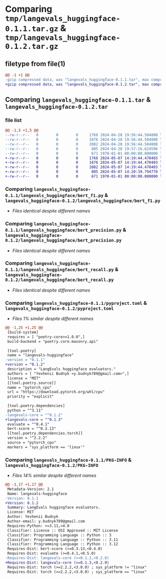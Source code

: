 # Comparing `tmp/langevals_huggingface-0.1.1.tar.gz` & `tmp/langevals_huggingface-0.1.2.tar.gz`

## filetype from file(1)

```diff
@@ -1 +1 @@
-gzip compressed data, was "langevals_huggingface-0.1.1.tar", max compression
+gzip compressed data, was "langevals_huggingface-0.1.2.tar", max compression
```

## Comparing `langevals_huggingface-0.1.1.tar` & `langevals_huggingface-0.1.2.tar`

### file list

```diff
@@ -1,5 +1,5 @@
--rw-r--r--   0        0        0     1768 2024-04-28 19:56:44.504808 langevals_huggingface-0.1.1/langevals_huggingface/bert_f1.py
--rw-r--r--   0        0        0     1876 2024-04-28 19:56:44.504808 langevals_huggingface-0.1.1/langevals_huggingface/bert_precision.py
--rw-r--r--   0        0        0     2082 2024-04-28 19:56:44.504808 langevals_huggingface-0.1.1/langevals_huggingface/bert_recall.py
--rw-r--r--   0        0        0      805 2024-04-28 19:57:16.624596 langevals_huggingface-0.1.1/pyproject.toml
--rw-r--r--   0        0        0      671 1970-01-01 00:00:00.000000 langevals_huggingface-0.1.1/PKG-INFO
+-rw-r--r--   0        0        0     1768 2024-05-07 14:19:44.470403 langevals_huggingface-0.1.2/langevals_huggingface/bert_f1.py
+-rw-r--r--   0        0        0     1876 2024-05-07 14:19:44.470403 langevals_huggingface-0.1.2/langevals_huggingface/bert_precision.py
+-rw-r--r--   0        0        0     2082 2024-05-07 14:19:44.470403 langevals_huggingface-0.1.2/langevals_huggingface/bert_recall.py
+-rw-r--r--   0        0        0      805 2024-05-07 14:20:39.794778 langevals_huggingface-0.1.2/pyproject.toml
+-rw-r--r--   0        0        0      671 1970-01-01 00:00:00.000000 langevals_huggingface-0.1.2/PKG-INFO
```

### Comparing `langevals_huggingface-0.1.1/langevals_huggingface/bert_f1.py` & `langevals_huggingface-0.1.2/langevals_huggingface/bert_f1.py`

 * *Files identical despite different names*

### Comparing `langevals_huggingface-0.1.1/langevals_huggingface/bert_precision.py` & `langevals_huggingface-0.1.2/langevals_huggingface/bert_precision.py`

 * *Files identical despite different names*

### Comparing `langevals_huggingface-0.1.1/langevals_huggingface/bert_recall.py` & `langevals_huggingface-0.1.2/langevals_huggingface/bert_recall.py`

 * *Files identical despite different names*

### Comparing `langevals_huggingface-0.1.1/pyproject.toml` & `langevals_huggingface-0.1.2/pyproject.toml`

 * *Files 1% similar despite different names*

```diff
@@ -1,25 +1,25 @@
 [build-system]
 requires = [ "poetry-core>=1.0.0",]
 build-backend = "poetry.core.masonry.api"
 
 [tool.poetry]
 name = "langevals-huggingface"
-version = "0.1.1"
+version = "0.1.2"
 description = "LangEvals huggingface evaluators."
 authors = [ "Yevhenii Budnyk <y.budnyk789@gmail.com>",]
 license = "MIT"
 [[tool.poetry.source]]
 name = "pytorch_cpu"
 url = "https://download.pytorch.org/whl/cpu"
 priority = "explicit"
 
 [tool.poetry.dependencies]
 python = "^3.11"
-langevals-core = "^0.1.2"
+langevals-core = "^0.1.3"
 evaluate = "^0.4.1"
 bert-score = "^0.3.13"
 [[tool.poetry.dependencies.torch]]
 version = "^2.2.2"
 source = "pytorch_cpu"
 markers = "sys_platform == 'linux'"
```

### Comparing `langevals_huggingface-0.1.1/PKG-INFO` & `langevals_huggingface-0.1.2/PKG-INFO`

 * *Files 14% similar despite different names*

```diff
@@ -1,17 +1,17 @@
 Metadata-Version: 2.1
 Name: langevals-huggingface
-Version: 0.1.1
+Version: 0.1.2
 Summary: LangEvals huggingface evaluators.
 License: MIT
 Author: Yevhenii Budnyk
 Author-email: y.budnyk789@gmail.com
 Requires-Python: >=3.11,<4.0
 Classifier: License :: OSI Approved :: MIT License
 Classifier: Programming Language :: Python :: 3
 Classifier: Programming Language :: Python :: 3.11
 Classifier: Programming Language :: Python :: 3.12
 Requires-Dist: bert-score (>=0.3.13,<0.4.0)
 Requires-Dist: evaluate (>=0.4.1,<0.5.0)
-Requires-Dist: langevals-core (>=0.1.2,<0.2.0)
+Requires-Dist: langevals-core (>=0.1.3,<0.2.0)
 Requires-Dist: torch (>=2.2.2,<3.0.0) ; sys_platform != "linux"
 Requires-Dist: torch (>=2.2.2,<3.0.0) ; sys_platform == "linux"
```

